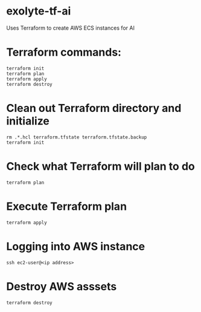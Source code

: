 # exolyte-tf-ai
Uses Terraform to create AWS ECS instances for AI

# Terraform commands:
	terraform init
	terraform plan
	terraform apply
	terraform destroy

# Clean out Terraform directory and initialize
	rm .*.hcl terraform.tfstate terraform.tfstate.backup
	terraform init

# Check what Terraform will plan to do
	terraform plan

# Execute Terraform plan
	terraform apply

# Logging into AWS instance
	ssh ec2-user@<ip address>

# Destroy AWS asssets
	terraform destroy


